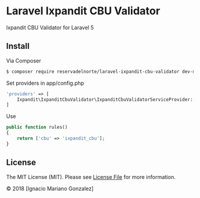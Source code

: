 # Laravel Ixpandit CBU Validator

Ixpandit CBU Validator for Laravel 5

## Install

Via Composer

``` bash
$ composer require reservadelnorte/laravel-ixpandit-cbu-validator dev-master
```

Set providers in app/config.php
``` php
'providers' => [
    Ixpandit\IxpanditCbuValidator\IxpanditCbuValidatorServiceProvider::class,
]
```

Use
``` php
public function rules()
{
	return ['cbu' => 'ixpandit_cbu'];
}
```

## License

The MIT License (MIT). Please see [License File](LICENSE.md) for more information.

© 2018 [Ignacio Mariano Gonzalez]
